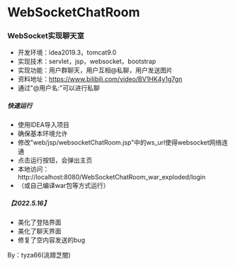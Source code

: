 # WebSocketChatRoom
### WebSocket实现聊天室
- 开发环境：idea2019.3，tomcat9.0
- 实现技术：servlet，jsp，websocket，bootstrap
- 实现功能：用户群聊天，用户互相@私聊，用户发送图片
- 资料地址：https://www.bilibili.com/video/BV1HK4y1g7gn
- 通过"@用户名:"可以进行私聊

##### 快速运行
- 使用IDEA导入项目
- 确保基本环境允许
- 修改"web/jsp/websocketChatRoom.jsp"中的ws_url使得websocket网络连通
- 点击运行按钮，会弹出主页
- 本地访问：http://localhost:8080/WebSocketChatRoom_war_exploded/login
- （或自己编译war包等方式运行）
##### 【2022.5.16】 
- 美化了登陆界面
- 美化了聊天界面
- 修复了空内容发送的bug

By：tyza66(洮羱芝闇)

